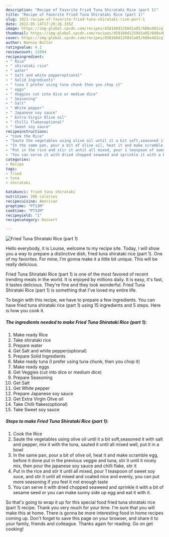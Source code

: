 ```yaml
---
description: "Recipe of Favorite Fried Tuna Shirataki Rice (part 1)"
title: "Recipe of Favorite Fried Tuna Shirataki Rice (part 1)"
slug: 1021-recipe-of-favorite-fried-tuna-shirataki-rice-part-1
date: 2022-05-14T17:29:26.335Z
image: https://img-global.cpcdn.com/recipes/d581b0d1258d1a85/680x482cq70/fried-tuna-shirataki-rice-part-1-recipe-main-photo.jpg
thumbnail: https://img-global.cpcdn.com/recipes/d581b0d1258d1a85/680x482cq70/fried-tuna-shirataki-rice-part-1-recipe-main-photo.jpg
cover: https://img-global.cpcdn.com/recipes/d581b0d1258d1a85/680x482cq70/fried-tuna-shirataki-rice-part-1-recipe-main-photo.jpg
author: Nannie Butler
ratingvalue: 4.1
reviewcount: 11094
recipeingredient:
- " Rice"
- " shirataki rice"
- " water"
- " Salt and white pepperoptional"
- " Solid Ingredients"
- " tuna I prefer using tuna chunk then you chop it"
- " eggs"
- " Veggies cut into dice or medium dice"
- " Seasoning"
- " Salt"
- " White pepper"
- " Japanese soy sauce"
- " Extra Virgin Olive oil"
- " Chilli flakesoptional"
- " Sweet soy sauce"
recipeinstructions:
- "Cook the Rice"
- "Saute the vegetables using olive oil until it a bit soft,seasoned it with salt and pepper, mix it with the tuna, sauted it until all mixed well, put it in a bowl"
- "In the same pan, pour a bit of olive oil, heat it and make scramble egg, before it done put in the previous veggie and tuna, stir it until it nicely mix, then pour the japanese soy sauce and chilli flake, stir it"
- "Put in the rice and stir it until all mixed, pour 1 teaspoon of sweet soy suce, and stir it until all mixed and coated nice and evenly, you can put more seasoning if you feel it not enough taste"
- "You can serve it with dried chopped seaweed and sprinkle it with a bit of sesame seed or you can make sunny side up egg and eat it with it."
categories:
- Recipe
tags:
- fried
- tuna
- shirataki

katakunci: fried tuna shirataki 
nutrition: 206 calories
recipecuisine: American
preptime: "PT13M"
cooktime: "PT32M"
recipeyield: "1"
recipecategory: Dessert

---
```



![Fried Tuna Shirataki Rice (part 1)](https://img-global.cpcdn.com/recipes/d581b0d1258d1a85/680x482cq70/fried-tuna-shirataki-rice-part-1-recipe-main-photo.jpg)

Hello everybody, it is Louise, welcome to my recipe site. Today, I will show you a way to prepare a distinctive dish, fried tuna shirataki rice (part 1). One of my favorites. For mine, I'm gonna make it a little bit unique. This will be really delicious.



Fried Tuna Shirataki Rice (part 1) is one of the most favored of recent trending meals in the world. It is enjoyed by millions daily. It is easy, it's fast, it tastes delicious. They're fine and they look wonderful. Fried Tuna Shirataki Rice (part 1) is something that I've loved my entire life.


To begin with this recipe, we have to prepare a few ingredients. You can have fried tuna shirataki rice (part 1) using 15 ingredients and 5 steps. Here is how you cook it.

<!--inarticleads1-->

##### The ingredients needed to make Fried Tuna Shirataki Rice (part 1):

1. Make ready  Rice
1. Take  shirataki rice
1. Prepare  water
1. Get  Salt and white pepper(optional)
1. Prepare  Solid Ingredients
1. Make ready  tuna (I prefer using tuna chunk, then you chop it)
1. Make ready  eggs
1. Get  Veggies (cut into dice or medium dice)
1. Prepare  Seasoning
1. Get  Salt
1. Get  White pepper
1. Prepare  Japanese soy sauce
1. Get  Extra Virgin Olive oil
1. Take  Chilli flakes(optional)
1. Take  Sweet soy sauce




<!--inarticleads2-->

##### Steps to make Fried Tuna Shirataki Rice (part 1):

1. Cook the Rice
1. Saute the vegetables using olive oil until it a bit soft,seasoned it with salt and pepper, mix it with the tuna, sauted it until all mixed well, put it in a bowl
1. In the same pan, pour a bit of olive oil, heat it and make scramble egg, before it done put in the previous veggie and tuna, stir it until it nicely mix, then pour the japanese soy sauce and chilli flake, stir it
1. Put in the rice and stir it until all mixed, pour 1 teaspoon of sweet soy suce, and stir it until all mixed and coated nice and evenly, you can put more seasoning if you feel it not enough taste
1. You can serve it with dried chopped seaweed and sprinkle it with a bit of sesame seed or you can make sunny side up egg and eat it with it.




So that's going to wrap it up for this special food fried tuna shirataki rice (part 1) recipe. Thank you very much for your time. I'm sure that you will make this at home. There is gonna be more interesting food in home recipes coming up. Don't forget to save this page on your browser, and share it to your family, friends and colleague. Thanks again for reading. Go on get cooking!
